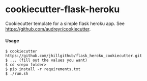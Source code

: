 # cookiecutter-flask-heroku

Cookiecutter template for a simple flask heroku app. See https://github.com/audreyr/cookiecutter.

#### Usage

```
$ cookiecutter https://github.com/jhillgithub/flask_heroku_cookiecutter.git
$ ... (fill out the values you want)
$ cd <repo folder>
$ pip install -r requirements.txt
$ ./run.sh
```
